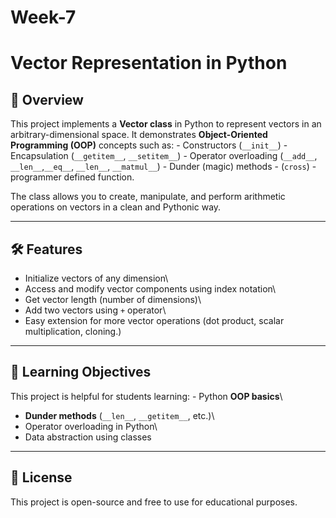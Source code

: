 # Week-7
# Vector Representation in Python

## 📌 Overview

This project implements a **Vector class** in Python to represent
vectors in an arbitrary-dimensional space. It demonstrates
**Object-Oriented Programming (OOP)** concepts such as: - Constructors
(`__init__`) - Encapsulation (`__getitem__`, `__setitem__`) - Operator
overloading (`__add__`, `__len__`,`__eq__`, `__len__`, `__matmul__`) - Dunder (magic) methods - (`cross`) - programmer defined function.

The class allows you to create, manipulate, and perform arithmetic
operations on vectors in a clean and Pythonic way.

------------------------------------------------------------------------

## 🛠 Features

-   Initialize vectors of any dimension\
-   Access and modify vector components using index notation\
-   Get vector length (number of dimensions)\
-   Add two vectors using `+` operator\
-   Easy extension for more vector operations (dot product, scalar
    multiplication, cloning.)


------------------------------------------------------------------------

## 📘 Learning Objectives

This project is helpful for students learning: - Python **OOP basics**\
- **Dunder methods** (`__len__`, `__getitem__`, etc.)\
- Operator overloading in Python\
- Data abstraction using classes

------------------------------------------------------------------------


## 📜 License

This project is open-source and free to use for educational purposes.